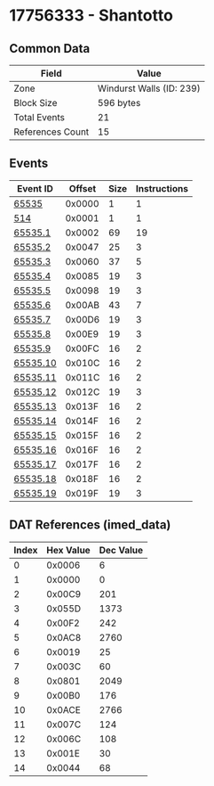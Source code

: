 # 17756333 - Shantotto

## Common Data

| Field            | Value                    |
|------------------|--------------------------|
| Zone             | Windurst Walls (ID: 239) |
| Block Size       | 596 bytes                |
| Total Events     | 21                       |
| References Count | 15                       |

## Events

| Event ID                  | Offset   |   Size |   Instructions |
|---------------------------|----------|--------|----------------|
| [65535](./65535.md)       | 0x0000   |      1 |              1 |
| [514](./514.md)           | 0x0001   |      1 |              1 |
| [65535.1](./65535.1.md)   | 0x0002   |     69 |             19 |
| [65535.2](./65535.2.md)   | 0x0047   |     25 |              3 |
| [65535.3](./65535.3.md)   | 0x0060   |     37 |              5 |
| [65535.4](./65535.4.md)   | 0x0085   |     19 |              3 |
| [65535.5](./65535.5.md)   | 0x0098   |     19 |              3 |
| [65535.6](./65535.6.md)   | 0x00AB   |     43 |              7 |
| [65535.7](./65535.7.md)   | 0x00D6   |     19 |              3 |
| [65535.8](./65535.8.md)   | 0x00E9   |     19 |              3 |
| [65535.9](./65535.9.md)   | 0x00FC   |     16 |              2 |
| [65535.10](./65535.10.md) | 0x010C   |     16 |              2 |
| [65535.11](./65535.11.md) | 0x011C   |     16 |              2 |
| [65535.12](./65535.12.md) | 0x012C   |     19 |              3 |
| [65535.13](./65535.13.md) | 0x013F   |     16 |              2 |
| [65535.14](./65535.14.md) | 0x014F   |     16 |              2 |
| [65535.15](./65535.15.md) | 0x015F   |     16 |              2 |
| [65535.16](./65535.16.md) | 0x016F   |     16 |              2 |
| [65535.17](./65535.17.md) | 0x017F   |     16 |              2 |
| [65535.18](./65535.18.md) | 0x018F   |     16 |              2 |
| [65535.19](./65535.19.md) | 0x019F   |     19 |              3 |

## DAT References (imed_data)

|   Index | Hex Value   |   Dec Value |
|---------|-------------|-------------|
|       0 | 0x0006      |           6 |
|       1 | 0x0000      |           0 |
|       2 | 0x00C9      |         201 |
|       3 | 0x055D      |        1373 |
|       4 | 0x00F2      |         242 |
|       5 | 0x0AC8      |        2760 |
|       6 | 0x0019      |          25 |
|       7 | 0x003C      |          60 |
|       8 | 0x0801      |        2049 |
|       9 | 0x00B0      |         176 |
|      10 | 0x0ACE      |        2766 |
|      11 | 0x007C      |         124 |
|      12 | 0x006C      |         108 |
|      13 | 0x001E      |          30 |
|      14 | 0x0044      |          68 |
